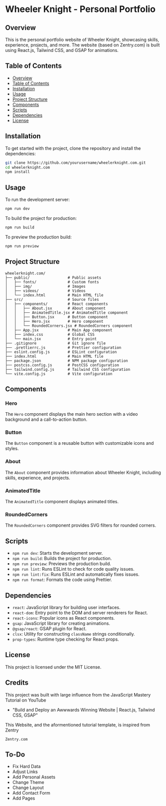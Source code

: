 # Wheeler Knight - Personal Portfolio

## Overview

This is the personal portfolio website of Wheeler Knight, showcasing skills, experience, projects, and more. The website (based on Zentry.com) is built using React.js, Tailwind CSS, and GSAP for animations.

## Table of Contents

- [Overview](#overview)
- [Table of Contents](#table-of-contents)
- [Installation](#installation)
- [Usage](#usage)
- [Project Structure](#project-structure)
- [Components](#components)
- [Scripts](#scripts)
- [Dependencies](#dependencies)
- [License](#license)

## Installation

To get started with the project, clone the repository and install the dependencies:

```bash
git clone https://github.com/yourusername/wheelerknight.com.git
cd wheelerknight.com
npm install
```

## Usage

To run the development server:

```bash
npm run dev
```

To build the project for production:

```bash
npm run build
```

To preview the production build:

```bash
npm run preview
```

## Project Structure

```
wheelerknight.com/
├── public/                 # Public assets
│   ├── fonts/              # Custom fonts
│   ├── img/                # Images
│   ├── videos/             # Videos
│   └── index.html          # Main HTML file
├── src/                    # Source files
│   ├── components/         # React components
│   │   ├── About.jsx       # About component
│   │   ├── AnimatedTitle.jsx # AnimatedTitle component
│   │   ├── Button.jsx      # Button component
│   │   ├── Hero.jsx        # Hero component
│   │   └── RoundedCorners.jsx # RoundedCorners component
│   ├── App.jsx             # Main App component
│   ├── index.css           # Global CSS
│   └── main.jsx            # Entry point
├── .gitignore              # Git ignore file
├── .prettierrc.js          # Prettier configuration
├── eslint.config.js        # ESLint configuration
├── index.html              # Main HTML file
├── package.json            # NPM package configuration
├── postcss.config.js       # PostCSS configuration
├── tailwind.config.js      # Tailwind CSS configuration
└── vite.config.js          # Vite configuration
```

## Components

### Hero

The `Hero` component displays the main hero section with a video background and a call-to-action button.

### Button

The `Button` component is a reusable button with customizable icons and styles.

### About

The `About` component provides information about Wheeler Knight, including skills, experience, and projects.

### AnimatedTitle

The `AnimatedTitle` component displays animated titles.

### RoundedCorners

The `RoundedCorners` component provides SVG filters for rounded corners.

## Scripts

- `npm run dev`: Starts the development server.
- `npm run build`: Builds the project for production.
- `npm run preview`: Previews the production build.
- `npm run lint`: Runs ESLint to check for code quality issues.
- `npm run lint:fix`: Runs ESLint and automatically fixes issues.
- `npm run format`: Formats the code using Prettier.

## Dependencies

- `react`: JavaScript library for building user interfaces.
- `react-dom`: Entry point to the DOM and server renderers for React.
- `react-icons`: Popular icons as React components.
- `gsap`: JavaScript library for creating animations.
- `@gsap/react`: GSAP plugin for React.
- `clsx`: Utility for constructing `className` strings conditionally.
- `prop-types`: Runtime type checking for React props.

## License

This project is licensed under the MIT License.

## Credits

This project was built with large influence from the JavaScript Mastery Tutorial on YouTube
 - "Build and Deploy an Awwwards Winning Website | React.js, Tailwind CSS, GSAP"

 This Website, and the aformentioned tutorial template, is inspired from Zentry
 ```
 Zentry.com
 ```

## To-Do
- Fix Hard Data
- Adjust Links
- Add Personal Assets
- Change Theme
- Change Layout
- Add Contact Form
- Add Pages

